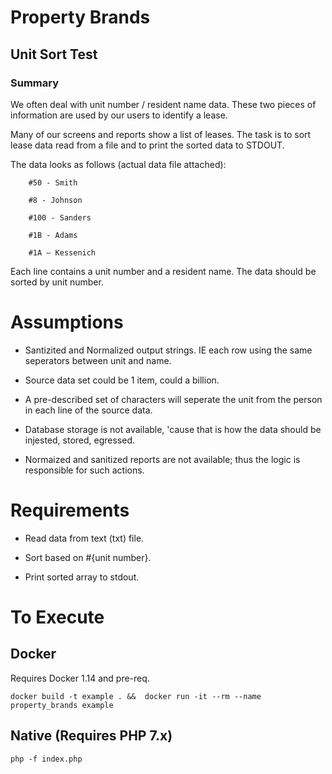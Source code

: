 # Property Brands

## Unit Sort Test

### Summary
 
We often deal with unit number / resident name data. These two pieces of information are used by our users to identify a lease.

Many of our screens and reports show a list of leases. The task is to sort lease data read from a file and to print the sorted data to STDOUT.

The data looks as follows (actual data file attached):
 
```
    #50 - Smith

    #8 - Johnson

    #100 - Sanders

    #1B - Adams

    #1A – Kessenich
```
 
Each line contains a unit number and a resident name. The data should be sorted by unit number.


# Assumptions
- Santizited and Normalized output strings. IE each row using the same seperators between unit and name.

- Source data set could be 1 item, could a billion.

- A pre-described set of characters will seperate the unit from the person in each line of the source data.

- Database storage is not available, 'cause that is how the data should be injested, stored, egressed.

- Normaized and sanitized reports are not available; thus the logic is responsible for such actions.


# Requirements

- Read data from text (txt) file.

- Sort based on #{unit number}.

- Print sorted array to stdout.

# To Execute

## Docker
Requires Docker 1.14 and pre-req.

`docker build -t example . &&  docker run -it --rm --name property_brands example`

## Native (Requires PHP 7.x)
`php -f index.php`
